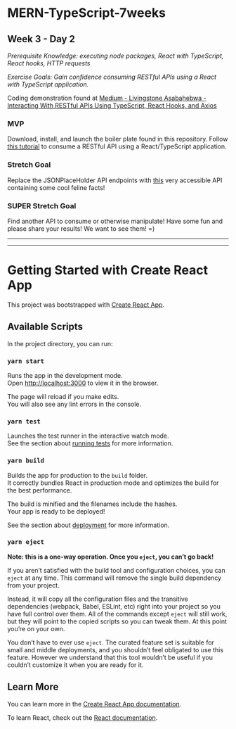 # MERN-TypeScript-7weeks

## Week 3 - Day 2

*Prerequisite Knowledge: executing node packages, React with TypeScript, React hooks, HTTP requests*

*Exercise Goals: Gain confidence consuming RESTful APIs using a React with TypeScript application.*

Coding demonstration found at [Medium - Livingstone Asabahebwa - Interacting With RESTful APIs Using TypeScript, React Hooks, and Axios](https://medium.com/swlh/interacting-with-restful-apis-using-typescript-react-hooks-and-axios-part-1-af52920ae3e4)

### MVP

Download, install, and launch the boiler plate found in this repository. Follow [this tutorial](https://medium.com/swlh/interacting-with-restful-apis-using-typescript-react-hooks-and-axios-part-1-af52920ae3e4) to consume a RESTful API using a React/TypeScript application.

### Stretch Goal
Replace the JSONPlaceHolder API endpoints with [this](https://alexwohlbruck.github.io/cat-facts/docs/) very accessible API containing some cool feline facts!

### SUPER Stretch Goal
Find another API to consume or otherwise manipulate! Have some fun and please share your results! We want to see them! =) 

------
------

# Getting Started with Create React App

This project was bootstrapped with [Create React App](https://github.com/facebook/create-react-app).

## Available Scripts

In the project directory, you can run:

### `yarn start`

Runs the app in the development mode.\
Open [http://localhost:3000](http://localhost:3000) to view it in the browser.

The page will reload if you make edits.\
You will also see any lint errors in the console.

### `yarn test`

Launches the test runner in the interactive watch mode.\
See the section about [running tests](https://facebook.github.io/create-react-app/docs/running-tests) for more information.

### `yarn build`

Builds the app for production to the `build` folder.\
It correctly bundles React in production mode and optimizes the build for the best performance.

The build is minified and the filenames include the hashes.\
Your app is ready to be deployed!

See the section about [deployment](https://facebook.github.io/create-react-app/docs/deployment) for more information.

### `yarn eject`

**Note: this is a one-way operation. Once you `eject`, you can’t go back!**

If you aren’t satisfied with the build tool and configuration choices, you can `eject` at any time. This command will remove the single build dependency from your project.

Instead, it will copy all the configuration files and the transitive dependencies (webpack, Babel, ESLint, etc) right into your project so you have full control over them. All of the commands except `eject` will still work, but they will point to the copied scripts so you can tweak them. At this point you’re on your own.

You don’t have to ever use `eject`. The curated feature set is suitable for small and middle deployments, and you shouldn’t feel obligated to use this feature. However we understand that this tool wouldn’t be useful if you couldn’t customize it when you are ready for it.

## Learn More

You can learn more in the [Create React App documentation](https://facebook.github.io/create-react-app/docs/getting-started).

To learn React, check out the [React documentation](https://reactjs.org/).
